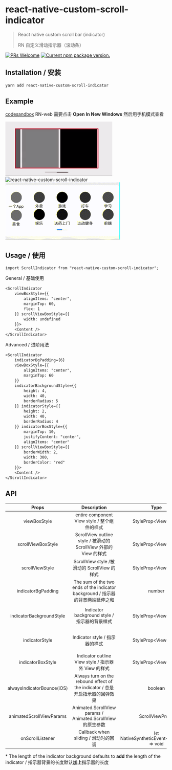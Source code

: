 # react-native-custom-scroll-indicator

>React native custom scroll bar (indicator)
>
>RN 自定义滑动指示器（滚动条）

[![PRs Welcome](https://img.shields.io/badge/PRs-welcome-brightgreen.svg)](https://github.com/JevonsCode/react-native-custom-scroll-indicator/pulls) <a href="https://www.npmjs.com/package/react-native-custom-scroll-indicator">
    <img src="https://badge.fury.io/js/react-native-custom-scroll-indicator.svg" alt="Current npm package version." />
  </a>


## Installation / 安装

```bash
yarn add react-native-custom-scroll-indicator
```

## Example

[codesandbox](https://codesandbox.io/s/naughty-cohen-je7lf?file=/src/App.js) RN-web 需要点击 **Open In New Windows** 然后用手机模式查看

<img src="./docs/styles.gif" alt="react-native-custom-scroll-indicator" />
<br />
<img src="./docs/sp.gif" alt="react-native-custom-scroll-indicator" />
<br />
<img src="./docs/cp.gif" alt="react-native-custom-scroll-indicator" />


## Usage / 使用

```tsx
import ScrollIndicator from "react-native-custom-scroll-indicator";
```

General / 基础使用

```tsx
<ScrollIndicator
    viewBoxStyle={{
        alignItems: "center",
        marginTop: 60,
        flex: 1
    }} scrollViewBoxStyle={{
        width: undefined
    }}>
    <Content />
</ScrollIndicator>
```

Advanced / 进阶用法

```tsx
<ScrollIndicator
    indicatorBgPadding={6}
    viewBoxStyle={{
        alignItems: "center",
        marginTop: 60
    }}
    indicatorBackgroundStyle={{
        height: 4,
        width: 40,
        borderRadius: 5
    }} indicatorStyle={{
        height: 2,
        width: 40,
        borderRadius: 4
    }} indicatorBoxStyle={{
        marginTop: 10,
        justifyContent: "center",
        alignItems: "center"
    }} scrollViewBoxStyle={{
        borderWidth: 2,
        width: 300,
        borderColor: "red"
    }}>
    <Content />
</ScrollIndicator>
```

## API

|          Props           | Description | Type | Default |
| :----------------------: | :---------: | :--------------------: | :-----: |
|       viewBoxStyle       | entire component View style / 整个组件的样式 | StyleProp\<ViewStyle\> |         |
|    scrollViewBoxStyle    | ScrollView outline style / 被滑动的 ScrollView 外部的 View 的样式 | StyleProp\<ViewStyle\> |  |
|     scrollViewStyle      | ScrollView style /被滑动的 ScrollView 的样式 | StyleProp\<ViewStyle\> |         |
|    indicatorBgPadding    | The sum of the two ends of the indicator background / 指示器的背景两端延伸之和 | number | 0 |
| indicatorBackgroundStyle | Indicator background style / 指示器的背景样式 | StyleProp\<ViewStyle\> | width：140; height: 8; * |
|      indicatorStyle      | Indicator style / 指示器的样式 | StyleProp\<ViewStyle\> | width：20; height: 4; |
|    indicatorBoxStyle     | Indicator outline View style / 指示器外 View 的样式 | StyleProp\<ViewStyle\> | * |
|  alwaysIndicatorBounce(iOS)   | Always turn on the rebound effect of the indicator / 总是开启指示器的回弹效果 | boolean | false |
| animatedScrollViewParams | Animated.ScrollView params / Animated.ScrollView 的原生参数 | ScrollViewProps |         |
| onScrollListener | Callback when sliding / 滑动时的回调 | (*e*: NativeSyntheticEvent\<unknown\>) =\> void |         |

\* The length of the indicator background defaults to **add** the length of the indicator / 指示器背景的长度默认**加上**指示器的长度

